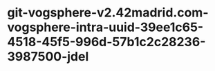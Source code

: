 # git-vogsphere-v2.42madrid.com-vogsphere-intra-uuid-39ee1c65-4518-45f5-996d-57b1c2c28236-3987500-jdel